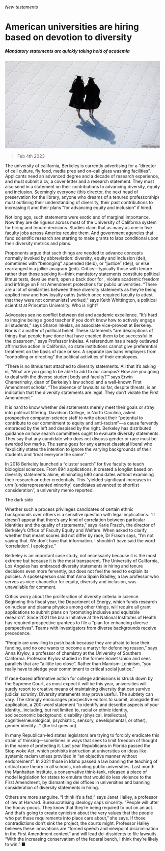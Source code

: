 ###### New testaments

# American universities are hiring based on devotion to diversity 

##### Mandatory statements are quickly taking hold of academia 

![image](images/20230204_USP503.jpg) 

> Feb 4th 2023 

The university of california, Berkeley is currently advertising for a “director of cell culture, fly food, media prep and on-call glass washing facilities”. Applicants need an advanced degree and a decade of research experience, and must submit a cv, a cover letter and a research statement. They must also send in a statement on their contributions to advancing diversity, equity and inclusion. Seemingly everyone (this director, the next head of preservation for the library, anyone who dreams of a tenured professorship) must  outlining their understanding of diversity, their past contributions to increasing it and their plans “for advancing equity and inclusion” if hired.

Not long ago, such statements were exotic and of marginal importance. Now they are de rigueur across most of the University of California system for hiring and tenure decisions. Studies claim that as many as one in five faculty jobs across America require them. And government agencies that fund scientific research are starting to make grants to labs conditional upon their diversity metrics and plans.

Proponents argue that such things are needed to advance concepts normally invoked by abbreviation: diversity, equity and inclusion (dei), sometimes with “belonging” appended (deib), or “justice” (deij), or else rearranged in a jollier anagram (jedi). Critics—typically those with tenure rather than those seeking it—think mandatory statements constitute political litmus tests, devalue merit, open a back door for , violate academic freedom and infringe on First Amendment protections for public universities. “There are a lot of similarities between these diversity statements as they’re being applied now and how loyalty oaths [which once required faculty to attest that they were not communists] worked,” says Keith Whittington, a political scientist at Princeton University. Who is right?

Advocates see no conflict between dei and academic excellence. “It’s hard to imagine being a good teacher if you don’t know how to actively engage all students,” says Sharon Inkelas, an associate vice-provost at Berkeley. Nor is it a matter of political belief. These statements “are descriptions of things that people have done that have enabled them to be successful in the classroom,” says Professor Inkelas. A referendum has already outlawed affirmative action in California, so state institutions cannot give preferential treatment on the basis of race or sex. A separate law bans employers from “controlling or directing” the political activities of their employees.

“There is no litmus test attached to diversity statements. All that it’s asking is, ‘What are you going to be able to add to our campus? How are you going to deal with the diverse student body and faculty?’” says Erwin Chemerinsky, dean of Berkeley’s law school and a well-known First Amendment scholar. “The absence of lawsuits so far, despite threats, is an indication that the diversity statements are legal. They don’t violate the First Amendment.”

It is hard to know whether dei statements merely meet their goals or stray into political filtering. Davidson College, in North Carolina, asked prospective computer-science staff to write about their “potential to contribute to our commitment to equity and anti-racism”—a cause fervently embraced by the left and despised by the right. Berkeley has distributed guidance on how search committees ought to evaluate diversity statements. They say that any candidate who does not discuss gender or race must be awarded low marks. The same goes for any earnest classical liberal who “explicitly states the intention to ignore the varying backgrounds of their students and ‘treat everyone the same’.”

In 2018 Berkeley launched a “cluster search” for five faculty to teach biological sciences. From 894 applications, it created a longlist based on diversity statements alone, eliminating 680 candidates without examining their research or other credentials. This “yielded significant increases in urm [underrepresented minority] candidates advanced to shortlist consideration”, a university memo reported.

The dark side

Whether such a process privileges candidates of certain ethnic backgrounds over others is a sensitive question with legal implications. “It doesn’t appear that there’s any kind of correlation between particular identities and the quality of statements,” says Karie Frasch, the director of Berkeley’s Office of Faculty Equity and Welfare. When asked to clarify whether that meant scores did not differ by race, Dr Frasch says, “I’m not saying that. We don’t have that information. I shouldn’t have said the word ‘correlation’. I apologise.”

Berkeley is an important case study, not necessarily because it is the most extreme but because it is the most transparent. The University of California, Los Angeles has embraced diversity statements in hiring and tenure decisions even more fervently, but does not feel the need to explain its policies. A spokesperson said that Anna Spain Bradley, a law professor who serves as vice-chancellor for equity, diversity and inclusion, was unavailable for comment.

Critics worry about the proliferation of diversity criteria in science. Beginning this fiscal year, the Department of Energy, which funds research on nuclear and plasma physics among other things, will require all grant applications to submit plans on “promoting inclusive and equitable research”. Since 2021 the brain Initiative at the National Institutes of Health has required prospective grantees to file a “plan for enhancing diverse perspectives”. Teams with investigators from diverse backgrounds receive precedence.

“People are unwilling to push back because they are afraid to lose their funding, and no one wants to become a martyr for defending reason,” says Anna Krylov, a professor of chemistry at the University of Southern California. Professor Krylov studied in the former Soviet Union and sees parallels that are “a little too close”. Rather than Marxism-Leninism, “you really have to pledge your commitment to critical social justice.”

If race-based affirmative action for college admissions is struck down by the Supreme Court, as most expect it will be this year, universities will surely resort to creative means of maintaining diversity that can survive judicial scrutiny. Diversity statements may prove useful. The subtlety can vary. The  strongly encourages prospective editors to submit, alongside their application, a 200-word statement “to identify and describe aspects of your identity…including, but not limited to, racial or ethnic identity, socioeconomic background, disability (physical, intellectual, cognitive/neurological, psychiatric, sensory, developmental, or other), gender identity…” (the list goes on).

In many Republican-led states legislators are trying to forcibly eradicate this strain of thinking—sometimes in ways that seek to limit freedom of thought in the name of protecting it. Last year Republicans in Florida passed the Stop woke Act, which prohibits instruction at universities on ideas like systemic racism unless provided in “an objective manner without endorsement”. In 2021 those in Idaho passed a law banning the teaching of critical race theory in all schools, including public universities. Last month the Manhattan Institute, a conservative think-tank, released a piece of model legislation for states to emulate that would do less violence to the First Amendment, by dismantling dei offices in universities and banning consideration of diversity statements in hiring.

Others are more sanguine. “I think it’s a fad,” says Janet Halley, a professor of law at Harvard. Bureaucratising ideology saps sincerity. “People will utter the hocus-pocus. They know that they’re being required to put on an act. And that’s going to create cynicism about the very values that the people who put these requirements into place care about,” she says. If those contradictions don’t sink the project, the courts might. Professor Halley believes these innovations are “forced speech and viewpoint discrimination in the First Amendment context” and will lead dei dissidents to file lawsuits. “With the increasing conservatism of the federal bench, I think they’re likely to win.” ■


